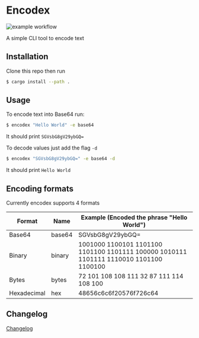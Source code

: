 # Encodex
![example workflow](https://github.com/grqphical07/encodex/actions/workflows/rust.yml/badge.svg)

A simple CLI tool to encode text

## Installation

Clone this repo then run
```bash
$ cargo install --path .
```

## Usage

To encode text into Base64 run:
```bash
$ encodex "Hello World" -e base64
```

It should print
```SGVsbG8gV29ybGQ=```

To decode values just add the flag ```-d```
```bash
$ encodex "SGVsbG8gV29ybGQ=" -e base64 -d
```

It should print
```Hello World```

## Encoding formats

Currently encodex supports 4 formats

| **Format**     | **Name**   | **Example (Encoded the phrase "Hello World")**                                  |
|-------------|--------|----------------------------------------------------------------------------------------|
| Base64      | base64 | SGVsbG8gV29ybGQ=                                                                       |
| Binary      | binary | 1001000 1100101 1101100 1101100 1101111 100000 1010111 1101111 1110010 1101100 1100100 |
| Bytes       | bytes  | 72 101 108 108 111 32 87 111 114 108 100                                               |
| Hexadecimal | hex    | 48656c6c6f20576f726c64                                                                 |

## Changelog

[Changelog](https://github.com/grqphical07/encodex/blob/master/Changelog.md)
